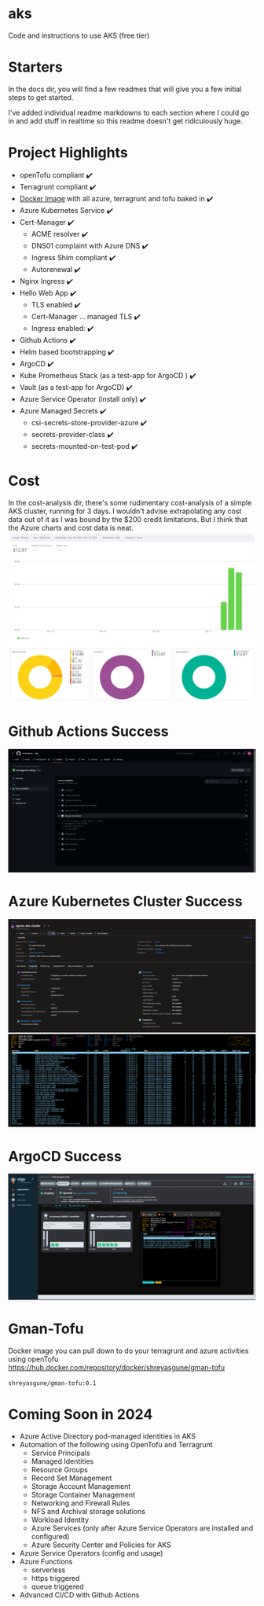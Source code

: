 # aks
Code and instructions to use AKS (free tier)

# Starters
In the docs dir, you will find a few readmes that will give you a few initial steps to get started.

I've added individual readme markdowns to each section where I could go in and add stuff in realtime so this readme doesn't get ridiculously huge.

# Project Highlights

-  openTofu compliant :heavy_check_mark:
-  Terragrunt compliant :heavy_check_mark:
-  [Docker Image](https://hub.docker.com/repository/docker/shreyasgune/gman-tofu) with all azure, terragrunt and tofu baked in :heavy_check_mark:
-  Azure Kubernetes Service :heavy_check_mark:
-  Cert-Manager :heavy_check_mark:
    -  ACME resolver :heavy_check_mark:
    -  DNS01 complaint with Azure DNS :heavy_check_mark:
    -  Ingress Shim compliant :heavy_check_mark:
    -  Autorenewal :heavy_check_mark: 
- Nginx Ingress :heavy_check_mark:
- Hello Web App :heavy_check_mark:
    - TLS enabled :heavy_check_mark:
    - Cert-Manager ... managed TLS :heavy_check_mark:
    - Ingress enabled: :heavy_check_mark:
- Github Actions :heavy_check_mark:
- Helm based bootstrapping :heavy_check_mark:
- ArgoCD :heavy_check_mark:
- Kube Prometheus Stack (as a test-app for ArgoCD ) :heavy_check_mark:
- Vault (as a test-app for ArgoCD) :heavy_check_mark:
- Azure Service Operator (install only) :heavy_check_mark:
- Azure Managed Secrets :heavy_check_mark:
    - csi-secrets-store-provider-azure :heavy_check_mark:
    - secrets-provider-class :heavy_check_mark:
    - secrets-mounted-on-test-pod :heavy_check_mark:

# Cost
In the cost-analysis dir, there's some rudimentary cost-analysis of a simple AKS cluster, running for 3 days. I wouldn't advise extrapolating any cost data out of it as I was bound by the $200 credit limitations. But I think that the Azure charts and cost data is neat.
![cost-breakdown](cost-analysis/costanalysis_charts.png)

# Github Actions Success
![github-actions](docs/images/gha-success.PNG)

# Azure Kubernetes Cluster Success
![aks-gui](docs/images/aks-success2.PNG)
![aks1](docs/images/aks-success.PNG)

# ArgoCD Success
![agcd](docs/images/argocd-success.PNG)

# Gman-Tofu
Docker image you can pull down to do your terragrunt and azure activities using openTofu
https://hub.docker.com/repository/docker/shreyasgune/gman-tofu

`shreyasgune/gman-tofu:0.1`

# Coming Soon in 2024     
- Azure Active Directory pod-managed identities in AKS
- Automation of the following using OpenTofu and Terragrunt
    - Service Principals
    - Managed Identities
    - Resource Groups
    - Record Set Management
    - Storage Account Management
    - Storage Container Management
    - Networking and Firewall Rules
    - NFS and Archival storage solutions
    - Workload Identity
    - Azure Services (only after Azure Service Operators are installed and configured)
    - Azure Security Center and Policies for AKS
- Azure Service Operators (config and usage)
- Azure Functions
    - serverless
    - https triggered
    - queue triggered
- Advanced CI/CD with Github Actions